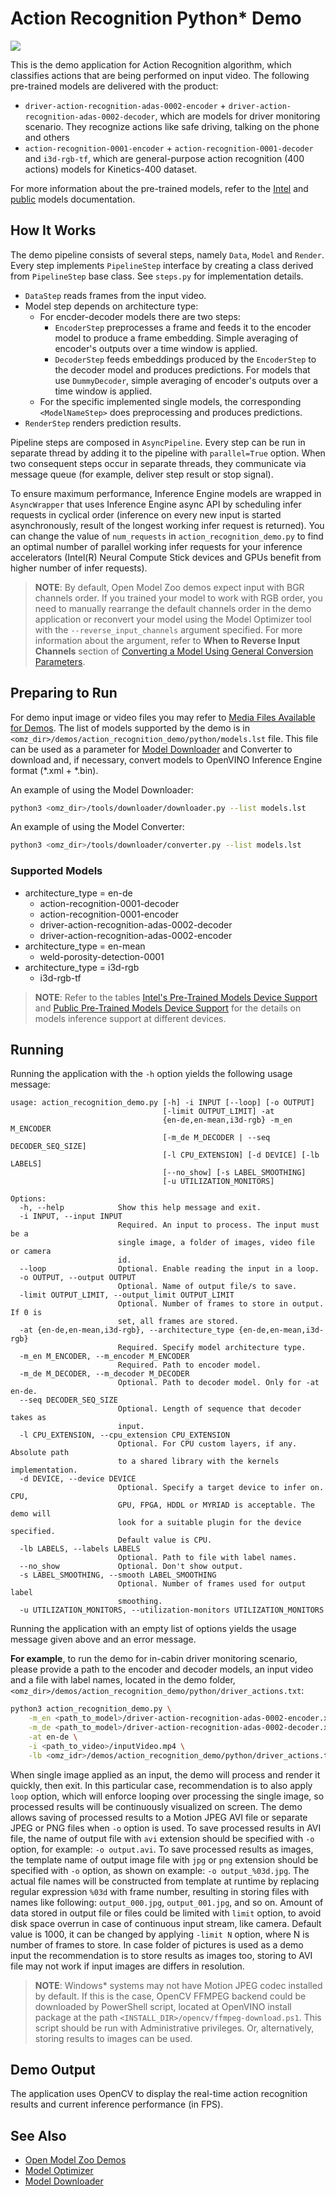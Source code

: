 # Action Recognition Python\* Demo

![](./action_recognition.gif)

This is the demo application for Action Recognition algorithm, which classifies actions that are being performed on input video.
The following pre-trained models are delivered with the product:

* `driver-action-recognition-adas-0002-encoder` + `driver-action-recognition-adas-0002-decoder`, which are models for driver monitoring scenario. They recognize actions like safe driving, talking on the phone and others
* `action-recognition-0001-encoder` + `action-recognition-0001-decoder` and `i3d-rgb-tf`, which are general-purpose action recognition (400 actions) models for Kinetics-400 dataset.

For more information about the pre-trained models, refer to the [Intel](../../../models/intel/index.md) and [public](../../../models/public/index.md) models documentation.

## How It Works

The demo pipeline consists of several steps, namely `Data`, `Model` and `Render`.
Every step implements `PipelineStep` interface by creating a class derived from `PipelineStep` base class. See `steps.py` for implementation details.

* `DataStep` reads frames from the input video.
*  Model step depends on architecture type:
    - For encder-decoder models there are two steps:
      -  `EncoderStep` preprocesses a frame and feeds it to the encoder model to produce a frame embedding. Simple averaging of encoder's outputs over a time window is applied.
      -  `DecoderStep` feeds embeddings produced by the `EncoderStep` to the decoder model and produces predictions. For models that use `DummyDecoder`, simple averaging of encoder's outputs over a time window is applied.
    - For the specific implemented single models, the corresponding `<ModelNameStep>` does preprocessing and produces predictions.
* `RenderStep` renders prediction results.

Pipeline steps are composed in `AsyncPipeline`. Every step can be run in separate thread by adding it to the pipeline with `parallel=True` option.
When two consequent steps occur in separate threads, they communicate via message queue (for example, deliver step result or stop signal).

To ensure maximum performance, Inference Engine models are wrapped in `AsyncWrapper`
that uses Inference Engine async API by scheduling infer requests in cyclical order
(inference on every new input is started asynchronously, result of the longest working infer request is returned).
You can change the value of `num_requests` in `action_recognition_demo.py` to find an optimal number of parallel working infer requests for your inference accelerators
(Intel(R) Neural Compute Stick devices and GPUs benefit from higher number of infer requests).

> **NOTE**: By default, Open Model Zoo demos expect input with BGR channels order. If you trained your model to work with RGB order, you need to manually rearrange the default channels order in the demo application or reconvert your model using the Model Optimizer tool with the `--reverse_input_channels` argument specified. For more information about the argument, refer to **When to Reverse Input Channels** section of [Converting a Model Using General Conversion Parameters](https://docs.openvinotoolkit.org/latest/_docs_MO_DG_prepare_model_convert_model_Converting_Model_General.html).

## Preparing to Run

For demo input image or video files you may refer to [Media Files Available for Demos](../../README.md#Media-Files-Available-for-Demos).
The list of models supported by the demo is in `<omz_dir>/demos/action_recognition_demo/python/models.lst` file.
This file can be used as a parameter for [Model Downloader](../../../tools/downloader/README.md) and Converter to download and, if necessary, convert models to OpenVINO Inference Engine format (\*.xml + \*.bin).

An example of using the Model Downloader:

```sh
python3 <omz_dir>/tools/downloader/downloader.py --list models.lst
```

An example of using the Model Converter:

```sh
python3 <omz_dir>/tools/downloader/converter.py --list models.lst
```

### Supported Models

* architecture_type = en-de
    - action-recognition-0001-decoder
    - action-recognition-0001-encoder
    - driver-action-recognition-adas-0002-decoder
    - driver-action-recognition-adas-0002-encoder
* architecture_type = en-mean
    - weld-porosity-detection-0001
* architecture_type = i3d-rgb
    - i3d-rgb-tf

> **NOTE**: Refer to the tables [Intel's Pre-Trained Models Device Support](../../../models/intel/device_support.md) and [Public Pre-Trained Models Device Support](../../../models/public/device_support.md) for the details on models inference support at different devices.

## Running

Running the application with the `-h` option yields the following usage message:

```
usage: action_recognition_demo.py [-h] -i INPUT [--loop] [-o OUTPUT]
                                  [-limit OUTPUT_LIMIT] -at
                                  {en-de,en-mean,i3d-rgb} -m_en M_ENCODER
                                  [-m_de M_DECODER | --seq DECODER_SEQ_SIZE]
                                  [-l CPU_EXTENSION] [-d DEVICE] [-lb LABELS]
                                  [--no_show] [-s LABEL_SMOOTHING]
                                  [-u UTILIZATION_MONITORS]

Options:
  -h, --help            Show this help message and exit.
  -i INPUT, --input INPUT
                        Required. An input to process. The input must be a
                        single image, a folder of images, video file or camera
                        id.
  --loop                Optional. Enable reading the input in a loop.
  -o OUTPUT, --output OUTPUT
                        Optional. Name of output file/s to save.
  -limit OUTPUT_LIMIT, --output_limit OUTPUT_LIMIT
                        Optional. Number of frames to store in output. If 0 is
                        set, all frames are stored.
  -at {en-de,en-mean,i3d-rgb}, --architecture_type {en-de,en-mean,i3d-rgb}
                        Required. Specify model architecture type.
  -m_en M_ENCODER, --m_encoder M_ENCODER
                        Required. Path to encoder model.
  -m_de M_DECODER, --m_decoder M_DECODER
                        Optional. Path to decoder model. Only for -at en-de.
  --seq DECODER_SEQ_SIZE
                        Optional. Length of sequence that decoder takes as
                        input.
  -l CPU_EXTENSION, --cpu_extension CPU_EXTENSION
                        Optional. For CPU custom layers, if any. Absolute path
                        to a shared library with the kernels implementation.
  -d DEVICE, --device DEVICE
                        Optional. Specify a target device to infer on. CPU,
                        GPU, FPGA, HDDL or MYRIAD is acceptable. The demo will
                        look for a suitable plugin for the device specified.
                        Default value is CPU.
  -lb LABELS, --labels LABELS
                        Optional. Path to file with label names.
  --no_show             Optional. Don't show output.
  -s LABEL_SMOOTHING, --smooth LABEL_SMOOTHING
                        Optional. Number of frames used for output label
                        smoothing.
  -u UTILIZATION_MONITORS, --utilization-monitors UTILIZATION_MONITORS
```

Running the application with an empty list of options yields the usage message given above and an error message.

**For example**, to run the demo for in-cabin driver monitoring scenario, please provide a path to the encoder and decoder models, an input video and a file with label names, located in the demo folder, `<omz_dir>/demos/action_recognition_demo/python/driver_actions.txt`:

```sh
python3 action_recognition_demo.py \
    -m_en <path_to_model>/driver-action-recognition-adas-0002-encoder.xml \
    -m_de <path_to_model>/driver-action-recognition-adas-0002-decoder.xml \
    -at en-de \
    -i <path_to_video>/inputVideo.mp4 \
    -lb <omz_idr>/demos/action_recognition_demo/python/driver_actions.txt
```

When single image applied as an input, the demo will process and render it quickly, then exit. In this particular case, recommendation is to also apply `loop` option, which will enforce looping over processing the single image, so processed results will be continuously visualized on screen.
The demo allows saving of processed results to a Motion JPEG AVI file or separate JPEG or PNG files when `-o` option is used. To save processed results in AVI file, the name of output file with `avi` extension should be specified with `-o` option, for example: `-o output.avi`. To save processed results as images, the template name of output image file with `jpg` or `png` extension should be specified with `-o` option, as shown on example: `-o output_%03d.jpg`. The actual file names will be constructed from template at runtime by replacing regular expression `%03d` with frame number, resulting in storing files with names like following: `output_000.jpg`, `output_001.jpg`, and so on.
Amount of data stored in output file or files could be limited with `limit` option, to avoid disk space overrun in case of continuous input stream, like camera. Default value is 1000, it can be changed by applying `-limit N` option, where N is number of frames to store.
In case folder of pictures is used as a demo input the recommendation is to store results as images too, storing to AVI file may not work if input images are differs in resolution.

>**NOTE**: Windows* systems may not have Motion JPEG codec installed by default. If this is the case, OpenCV FFMPEG backend could be downloaded by PowerShell script, located at OpenVINO install package at the path `<INSTALL_DIR>/opencv/ffmpeg-download.ps1`. This script should be run with Administrative privileges. Or, alternatively, storing results to images can be used.

## Demo Output

The application uses OpenCV to display the real-time action recognition results and current inference performance (in FPS).

## See Also

* [Open Model Zoo Demos](../../README.md)
* [Model Optimizer](https://docs.openvinotoolkit.org/latest/_docs_MO_DG_Deep_Learning_Model_Optimizer_DevGuide.html)
* [Model Downloader](../../../tools/downloader/README.md)
